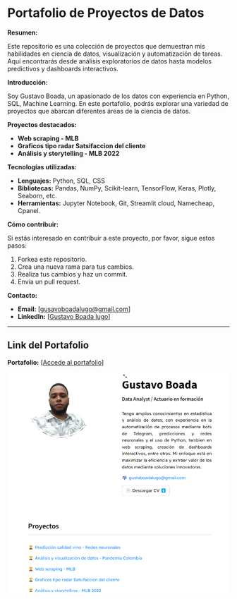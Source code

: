 #  Portafolio de Proyectos de Datos

**Resumen:**

Este repositorio es una colección de proyectos que demuestran mis habilidades en ciencia de datos, visualización y automatización de tareas. 
Aquí encontrarás desde análisis exploratorios de datos hasta modelos predictivos y dashboards interactivos.

**Introducción:**

Soy Gustavo Boada, un apasionado de los datos con experiencia en Python, SQL, Machine Learning. En este portafolio, podrás explorar una variedad de proyectos que abarcan diferentes áreas de la ciencia de datos.

**Proyectos destacados:**

* **Web scraping - MLB**
* **Graficos tipo radar Satsifaccion del cliente** 
* **Análisis y storytelling - MLB 2022**

**Tecnologías utilizadas:**

* **Lenguajes:** Python, SQL, CSS
* **Bibliotecas:** Pandas, NumPy, Scikit-learn, TensorFlow, Keras, Plotly, Seaborn, etc.
* **Herramientas:** Jupyter Notebook, Git, Streamlit cloud, Namecheap, Cpanel.

**Cómo contribuir:**

Si estás interesado en contribuir a este proyecto, por favor, sigue estos pasos:
1. Forkea este repositorio.
2. Crea una nueva rama para tus cambios.
3. Realiza tus cambios y haz un commit.
4. Envía un pull request.

**Contacto:**

* **Email:** [gusavoboadalugo@gmail.com]
* **LinkedIn:** [[Gustavo Boada lugo](https://www.linkedin.com/in/gboada23/)]

---

## **Link del Portafolio**
  **Portafolio:** [[Accede al portafolio](https://portafolio-gustavo-boada.streamlit.app/)]  

![Imagen pagina principal](assets/imagen.png)
